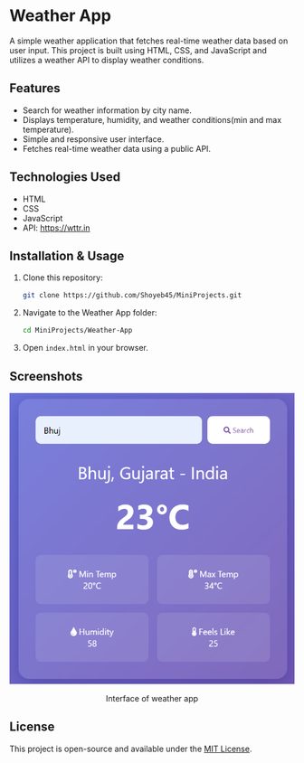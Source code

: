 # Weather App

A simple weather application that fetches real-time weather data based on user input. This project is built using HTML, CSS, and JavaScript and utilizes a weather API to display weather conditions.

## Features

- Search for weather information by city name.
- Displays temperature, humidity, and weather conditions(min and max temperature).
- Simple and responsive user interface.
- Fetches real-time weather data using a public API.

## Technologies Used

- HTML
- CSS
- JavaScript
- API: https://wttr.in

## Installation & Usage

1. Clone this repository:
   ```bash
   git clone https://github.com/Shoyeb45/MiniProjects.git
   ```
2. Navigate to the Weather App folder:
   ```bash
   cd MiniProjects/Weather-App
   ```
3. Open `index.html` in your browser.

## Screenshots

<p>
    <img src="./public/image/appSS2.png">
    <p align="center">Interface of weather app</p>
</p>

## License

This project is open-source and available under the [MIT License](LICENSE).


